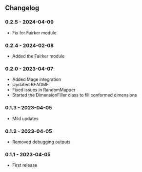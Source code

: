 ## Changelog


### 0.2.5 - 2024-04-09

* Fix for Fairker module

### 0.2.4 - 2024-02-08

* Added the Fairker module

### 0.2.0 - 2023-04-07

* Added Mage integration
* Updated README
* Fixed issues in RandomMapper
* Started the DimensionFiller class to fill conformed dimensions

### 0.1.3 - 2023-04-05

* Mild updates

### 0.1.2 - 2023-04-05

* Removed debugging outputs

### 0.1.1 - 2023-04-05

* First release
